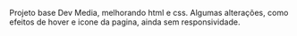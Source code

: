 Projeto base Dev Media, melhorando html e css.
Algumas alterações, como efeitos de hover e icone da pagina, ainda sem responsividade.

